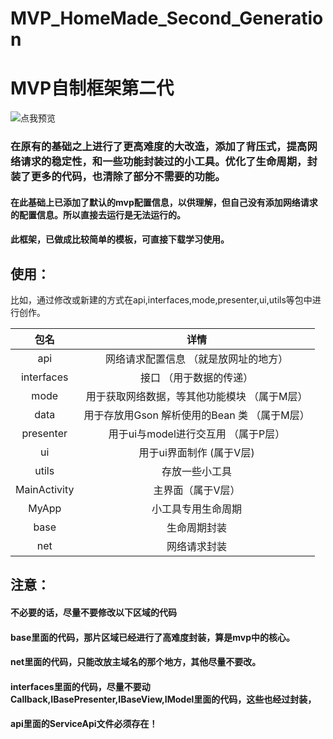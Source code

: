 # MVP_HomeMade_Second_Generation
# MVP自制框架第二代

![点我预览]('https://github1s.com/17396743/MVP_HomeMade_Second_Generation')

### 在原有的基础之上进行了更高难度的大改造，添加了背压式，提高网络请求的稳定性，和一些功能封装过的小工具。优化了生命周期，封装了更多的代码，也清除了部分不需要的功能。
#### 在此基础上已添加了默认的mvp配置信息，以供理解，但自己没有添加网络请求的配置信息。所以直接去运行是无法运行的。

#### 此框架，已做成比较简单的模板，可直接下载学习使用。

## 使用：

比如，通过修改或新建的方式在api,interfaces,mode,presenter,ui,utils等包中进行创作。


| 包名          | 详情                                      | 
|   :---:        |              :----:                     |    
| api           | 网络请求配置信息 （就是放网址的地方）        | 
| interfaces   | 接口  （用于数据的传递）                      | 
| mode          | 用于获取网络数据，等其他功能模块  （属于M层） | 
| data          | 用于存放用Gson 解析使用的Bean 类  （属于M层）|
| presenter     | 用于ui与model进行交互用  （属于P层）        | 
| ui            | 用于ui界面制作 (属于V层)                  | 
| utils           | 存放一些小工具                            | 
| MainActivity   | 主界面（属于V层）                        | 
| MyApp         | 小工具专用生命周期                          | 
| base          | 生命周期封装                                | 
| net           | 网络请求封装                                | 



## 注意：
#### 不必要的话，尽量不要修改以下区域的代码
#### base里面的代码，那片区域已经进行了高难度封装，算是mvp中的核心。
#### net里面的代码，只能改放主域名的那个地方，其他尽量不要改。
#### interfaces里面的代码，尽量不要动Callback,IBasePresenter,IBaseView,IModel里面的代码，这些也经过封装，
#### api里面的ServiceApi文件必须存在！



